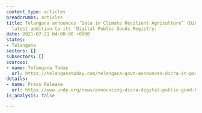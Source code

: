 ```yaml
---
content_type: articles
breadcrumbs: articles
title: Telangana announces ‘Data in Climate Resilient Agriculture’ (DiCRA) as the
  latest addition to its ‘Digital Public Goods Registry.
date: 2021-07-21 04:00:00 +0000
states:
- Telangana
sectors: []
subsectors: []
sources:
- name: Telangana Today
  url: https://telanganatoday.com/telangana-govt-announces-dicra-in-partnership-with-undp
details:
- name: Press Release
  url: https://www.undp.org/news/announcing-dicra-digital-public-good-harnesses-open-source-tech-boost-climate-resilient-agriculture
is_analysis: false

---
```

